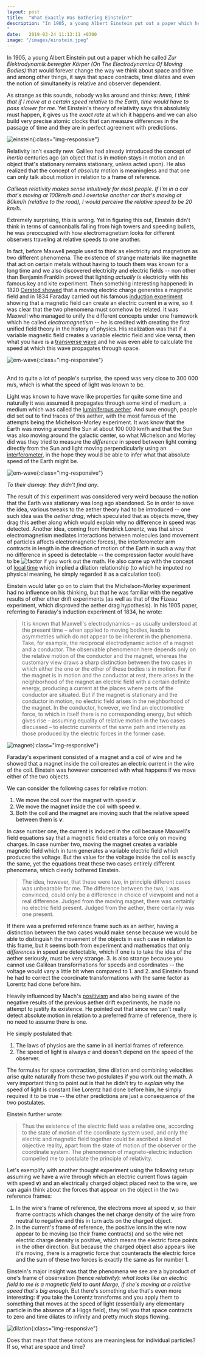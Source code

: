 ```yaml
---
layout: post
title:  "What Exactly Was Bothering Einstein?"
description: "In 1905, a young Albert Einstein put out a paper which he called *Zur Elektrodynamik bewegter Körper (On The Electrodynamics Of Moving Bodies)* that would forever change the way we think about space and time and among other things, it says that space contracts, time dilates and even the notion of simultaneity is relative and observer dependent. 
"
date:   2019-03-24 11:13:11 +0300
image: "/images/einstein.jpeg"
---
```

In 1905, a young Albert Einstein put out a paper which he called *Zur Elektrodynamik bewegter Körper (On The Electrodynamics Of Moving Bodies)* that would forever change the way we think about space and time and among other things, it says that space contracts, time dilates and even the notion of simultaneity is relative and observer dependent. 

As strange as this sounds, nobody walks around and thinks: <i>hmm, I think that if I move at a certain speed relative to the Earth, time would have to pass slower for me</i>. Yet Einstein's theory of relativity says this absolutely must happen, it gives us the *exact rate* at which it happens and we can also build very precise atomic clocks that can measure differences in the passage of time and they are in perfect agreement with predictions.

![einstein](/images/einstein.jpeg){:class="img-responsive"}

Relativity isn't exactly new. Galileo had already introduced the concept of *inertia* centuries ago (an object that is in motion stays in motion and an object that's stationary remains stationary, unless acted upon). He also realized that the concept of *absolute* motion is meaningless and that one can only talk about motion in relation to a frame of reference. 

*Galilean relativity makes sense intuitively for most people. If I'm in a car that's moving at 100km/h and I overtake another car that's moving at 80km/h (relative to the road), I would perceive the relative speed to be 20 km/h.*

Extremely surprising, this is wrong. Yet in figuring this out, Einstein didn't think in terms of cannonballs falling from high towers and speeding bullets, he was preoccupied with how electromagnetism looks for different observers traveling at relative speeds to one another. 

In fact, before Maxwell people used to think as electricity and magnetism as two different phenomena. The existence of strange materials like magnetite that act on certain metals without having to touch them was known for a long time and we also discovered electricity and electric fields -- non other than Benjamin Franklin proved that lighting *actually is* electricity with his famous key and kite experiment. Then something interesting happened: in 1820 [Oersted showed](https://en.wikipedia.org/wiki/Oersted%27s_law) that a moving electric charge generates a magnetic field and in 1834 Faraday carried out his famous [induction experiment](https://en.wikipedia.org/wiki/Faraday%27s_law_of_induction) showing that a magnetic field can create an electric current in a wire, so it was clear that the two phenomena must somehow be related. It was Maxwell who managed to unify the different concepts under one framework which he called *electromagnetism* -- he is credited with creating the first unified field theory in the history of physics. His realization was that if a variable magnetic field creates a variable electric field and vice versa, then what you have is a [transverse wave](https://en.wikipedia.org/wiki/Transverse_wave) and he was even able to calculate the speed at which this wave propagates through space. 

![em-wave](/images/em-wave-small.png){:class="img-responsive"}

<br/>
And to quite a lot of people's surprise, the speed was very close to 300 000 m/s, which is what the speed of light was known to be.

Light was known to have wave like properties for quite some time and naturally it was assumed it propagates through some kind of medium, a medium which was called the [luminiferous aether](https://en.wikipedia.org/wiki/Luminiferous_aether). And sure enough, people did set out to find traces of this aether, with the most famous of the attempts being the Michelson-Morley experiment. It was know that the Earth was moving around the Sun at about 100 000 km/h and that the Sun was also moving around the galactic center, so what Michelson and Morley did was they tried to measure the *difference* in speed between light coming directly from the Sun and light moving perpendicularly using an [interferometer](https://en.wikipedia.org/wiki/Interferometry), in the hope they would be able to infer what that absolute speed of the Earth might be.

![em-wave](/images/ether.jpg){:class="img-responsive"}

*To their dismay. they didn't find any*. 

The result of this experiment was considered very weird because the notion that the Earth was stationary was long ago abandoned. So in order to save the idea, various tweaks to the aether theory had to be introduced -- one such idea was the *aether drag*, which speculated that as objects move, they drag this aether along which would explain why no difference in speed was detected. Another idea, coming from Hendrick Lorentz, was that since electromagnetism mediates interactions between molecules (and movement of particles affects electromagnetic forces), the interferometer arm contracts in length in the direction of motion of the Earth in such a way that no difference in speed is detectable -- the compression factor would have to be ![factor](/images/factor.svg) if you work out the math. He also came up with the concept of [local time](https://en.wikipedia.org/wiki/Lorentz_ether_theory#Local_time) which implied a dilation relationship (to which he imputed no physical meaning, he simply regarded it as a calculation tool).

Einstein would later go on to claim that the Michelson-Morley experiment had no influence on his thinking, but that he was familiar with the negative results of other ether drift experiments (as well as that of the Fizeau experiment, which disproved the aether drag hypothesis). In his 1905 paper, referring to Faraday's induction experiment of 1834, he wrote: 

>It is known that Maxwell's electrodynamics – as usually understood at the present time – when applied to moving bodies, leads to asymmetries which do not appear to be inherent in the phenomena. Take, for example, the reciprocal electrodynamic action of a magnet and a conductor. The observable phenomenon here depends only on the relative motion of the conductor and the magnet, whereas the customary view draws a sharp distinction between the two cases in which either the one or the other of these bodies is in motion. For if the magnet is in motion and the conductor at rest, there arises in the neighborhood of the magnet an electric field with a certain definite energy, producing a current at the places where parts of the conductor are situated. But if the magnet is stationary and the conductor in motion, no electric field arises in the neighborhood of the magnet. In the conductor, however, we find an electromotive force, to which in itself there is no corresponding energy, but which gives rise – assuming equality of relative motion in the two cases discussed – to electric currents of the same path and intensity as those produced by the electric forces in the former case.

![magnet](/images/induction2.jpg){:class="img-responsive"}

Faraday's experiment consisted of a magnet and a coil of wire and he showed that a magnet inside the coil creates an electric current in the wire of the coil. Einstein was however concerned with what happens if we move either of the two objects.

We can consider the following cases for relative motion:
  1. We move the coil over the magnet with speed __*v*__.
  2. We move the magnet inside the coil with speed __*v*__.
  3. Both the coil and the magnet are moving such that the relative speed between them is __*v*__.

In case number one, the current is induced in the coil because Maxwell's field equations say that a magnetic field creates a force only on moving charges. In case number two, moving the magnet creates a variable magnetic field which in turn generates a variable electric field which produces the voltage. But the value for the voltage inside the coil is exactly the same, yet the equations treat these two cases entirely different phenomena, which clearly bothered Einstein. 

>The idea, however, that these were two, in principle different cases was unbearable for me. The difference between the two, I was convinced, could only be a difference in choice of viewpoint and not a real difference. Judged from the moving magnet, there was certainly no electric field present. Judged from the aether, there certainly was one present. 

If there was a preferred reference frame such as an aether, having a distinction between the two cases would make sense because we would be able to distinguish the movement of the objects in each case in relation to this frame, but it seems both from experiment and mathematics that only *differences* in speed are detectable, which if one is to take the idea of the aether seriously, must be very strange. 3. is also strange because you cannot use Galilean transformations for speeds and coordinates -- the voltage would vary a little bit when compared to 1. and 2. and Einstein found he had to correct the coordinate transformations with the same factor as Lorentz had done before him.

Heavily influenced by Mach's [positivism](https://en.wikipedia.org/wiki/Positivism) and also being aware of the negative results of the previous aether drift experiments, he made no attempt to justify its existence. He pointed out that since we can't really detect absolute motion in relation to a preferred frame of reference, there is no need to assume there is one.

He simply postulated that:

1. The laws of physics are the same in all inertial frames of reference.
2. The speed of light is always *c* and doesn't depend on the speed of the observer.

The formulas for space contraction, time dilation and combining velocities arise quite naturally from these two postulates if you work out the math. A very important thing to point out is that he didn't try to *explain* why the speed of light is constant like Lorentz had done before him, he simply required it to be true -- the other predictions are just a consequence of the two postulates.

Einstein further wrote:

>Thus the existence of the electric field was a relative one, according to the state of motion of the coordinate system used, and only the electric and magnetic field together could be ascribed a kind of objective reality, apart from the state of motion of the observer or the coordinate system. The phenomenon of magneto-electric induction compelled me to postulate the principle of relativity.

Let's exemplify with another thought experiment using the following setup: assuming we have a wire through which an electric current flows (again with speed __*v*__) and an electrically charged object placed next to the wire, we can again think about the forces that appear on the object in the two reference frames: 

  1. In the wire's frame of reference, the electrons move at speed __*v*__, so their frame contracts which changes the net charge density of the wire from neutral to negative and this in turn acts on the charged object. 
  2. In the current's frame of reference, the positive ions in the wire now appear to be moving (so their frame contracts) and so the wire net electric charge density is positive, which means the electric force points in the other direction. But because the charged object also appears like it's moving, there is a magnetic force that counteracts the electric force and the sum of these two forces is exactly the same as for number 1.

Einstein's major insight was that the phenomena we see are a byproduct of one's frame of observation (hence *relativity*): *what looks like an electric field to me is a magnetic field to aunt Marge, if she's moving at a relative speed that's big enough.* But there's something else that's even more interesting: if you take the Lorentz transforms and you apply them to something that moves at the speed of light (essentially any elementary particle in the absence of a Higgs field), they tell you that space contracts to zero and time dilates to infinity and pretty much stops flowing. 

![dilation](/images/time-dilation.png){:class="img-responsive"}

Does that mean that these notions are meaningless for individual particles? If so, what are space and time?